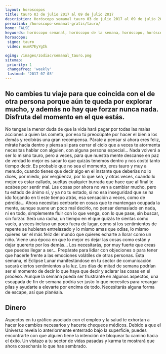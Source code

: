 ```yaml
---
layout: horoscopos
title: tauro 03 de julio 2017 al 09 de julio 2017 
description: Horóscopo semanal tauro 03 de julio 2017 al 09 de julio 2017. No cambies tu viaje para que coincida con el de otra persona porque aún te queda por explorar mucho, y además no hay que forzar nunca nada. Disfruta del momento en el que estás.
permalink: /horoscopo-semanal-gratis/tauro/
home: FALSE
keywords: horóscopo semanal, horóscopo de la semana, horóscopo, horóscopo gratis,horóscopos, horóscopo esperanza gracia, horoscopos tauro la semana, horóscopos gratis, Tarot, Astrologia, Zodíaco, tauro, horoscopo gratis, semanal
horoscopo:
 signo: tauro
 video: numR7EyYgIk

ogimg: /images/zodiac/semanal_tauro.png
sitemap:
 priority: 1
 changefreq: 'weekly'
 lastmod: '2017-07-03'
---
```




## No cambies tu viaje para que coincida con el de otra persona porque aún te queda por explorar mucho, y además no hay que forzar nunca nada. Disfruta del momento en el que estás.

No tengas la menor duda de que la vida hará pagar por todas las malas acciones a quien las cometa, por eso tú preocúpate por hacer el bien a los demás y recibirás una gran recompensa. Párate a pensar si ahora eres feliz, mírate hacia dentro y piensa si para cerrar el ciclo que a veces te atormenta necesitas hablar con alguien, con alguna persona especial… Nada volverá a ser lo mismo tauro, pero a veces, para que nuestra mente descanse en paz de verdad lo mejor es sacar lo que quizás tenemos dentro y nos costó tanto tiempo decir. Es probable que no sea el momento, eres tauro y muy a menudo, cuando tienes que decir algo en el instante que deberías no lo dices, por miedo, por vergüenza, por lo que sea, y otras veces, cuando lo mejor es estar callado, sueltas cualquier burrada que hace que al final te acabes por sentir mal. Las cosas por ahora no van a cambiar mucho, pero tu estado de ánimo sí, y ya no tu estado, si no esa inseguridad que se ha ido forjando en ti este tiempo atrás, esa sensación a veces, como de pérdida… Ahora necesitas centrarte en cosas que te mantengan ocupada la mente, aunque suene un poco mal decirlo, no pensar demasiado en nada, ni en todo, simplemente fluir con lo que venga, con lo que pase, sin buscar, sin forzar. Será una racha, un tiempo en el que quizás te sientas como vacío, a veces incluso un poco fuera de lugar, como si los sentimientos de repente se hubieran entrelazado y lo mismo amas que odias, lo mismo quieres ser el más feliz del mundo que quieres echarte a llorar como un niño. Viene una época en que lo mejor es dejar las cosas como están y dejar quererte por los demás… Los necesitarás, por muy fuerte que creas que puedes llegar a ser…
Prepárate para lidiar con objeciones o para tener que hacerle frente a las emociones volátiles de otras personas. Esta semana, el Eclipse Lunar manifestándose en tu sector de comunicación sacará ciertos sentimientos a la luz. Los días de mitad de semana podrían ser el momento de decir lo que haya que decir y aclarar las cosas en el proceso. Aunque la semana pueda ser frustrante en algunos aspectos, una escapada de fin de semana podría ser justo lo que necesites para recargar pilas y ayudarte a elevarte por encima de todo. Necesitarás alguna forma de escape, así que planéala.

## Dinero

Aspectos en tu gráfico asociado con el empleo y la salud te exhortan a hacer los cambios necesarios y hacerte chequeos médicos. Debido a que el Universo revela lo anteriormente enterrado bajo la superficie, puedes encontrarte con que alguien tiene la intención de bloquear tu camino hacia el éxito. Un vistazo a tu sector de vidas pasadas y karma te mostrará que ahora cosecharás lo que has sembrado.